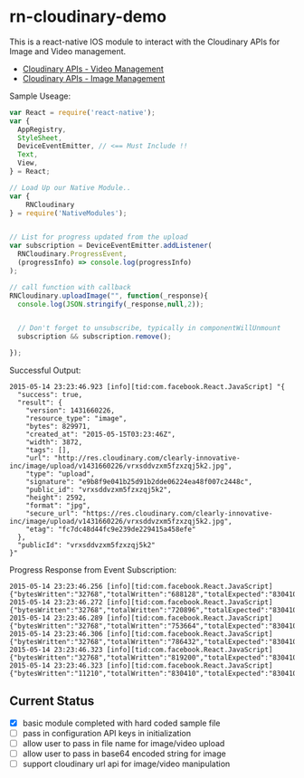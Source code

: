 # rn-cloudinary-demo
This is a react-native IOS module to interact with the Cloudinary APIs for Image and Video management.

- [Cloudinary APIs - Video Management](http://cloudinary.com/documentation/video_management)
- [Cloudinary APIs - Image Management](http://cloudinary.com/documentation/upload_images)

Sample Useage:

```js
var React = require('react-native');
var {
  AppRegistry,
  StyleSheet,
  DeviceEventEmitter, // <== Must Include !!
  Text,
  View,
} = React;

// Load Up our Native Module..
var {
    RNCloudinary
} = require('NativeModules');


// List for progress updated from the upload
var subscription = DeviceEventEmitter.addListener(
  RNCloudinary.ProgressEvent,
  (progressInfo) => console.log(progressInfo)
);

// call function with callback
RNCloudinary.uploadImage("", function(_response){
  console.log(JSON.stringify(_response,null,2));


  // Don't forget to unsubscribe, typically in componentWillUnmount
  subscription && subscription.remove();

});
```
Successful Output:
```
2015-05-14 23:23:46.923 [info][tid:com.facebook.React.JavaScript] "{
  "success": true,
  "result": {
    "version": 1431660226,
    "resource_type": "image",
    "bytes": 829971,
    "created_at": "2015-05-15T03:23:46Z",
    "width": 3872,
    "tags": [],
    "url": "http://res.cloudinary.com/clearly-innovative-inc/image/upload/v1431660226/vrxsddvzxm5fzxzqj5k2.jpg",
    "type": "upload",
    "signature": "e9b8f9e041b25d91b2dde06224ea48f007c2448c",
    "public_id": "vrxsddvzxm5fzxzqj5k2",
    "height": 2592,
    "format": "jpg",
    "secure_url": "https://res.cloudinary.com/clearly-innovative-inc/image/upload/v1431660226/vrxsddvzxm5fzxzqj5k2.jpg",
    "etag": "fc7dc48d44fc9e239de229415a458efe"
  },
  "publicId": "vrxsddvzxm5fzxzqj5k2"
}"
```
Progress Response from Event Subscription:
```
2015-05-14 23:23:46.256 [info][tid:com.facebook.React.JavaScript] {"bytesWritten":"32768","totalWritten":"688128","totalExpected":"830410"}
2015-05-14 23:23:46.272 [info][tid:com.facebook.React.JavaScript] {"bytesWritten":"32768","totalWritten":"720896","totalExpected":"830410"}
2015-05-14 23:23:46.289 [info][tid:com.facebook.React.JavaScript] {"bytesWritten":"32768","totalWritten":"753664","totalExpected":"830410"}
2015-05-14 23:23:46.306 [info][tid:com.facebook.React.JavaScript] {"bytesWritten":"32768","totalWritten":"786432","totalExpected":"830410"}
2015-05-14 23:23:46.323 [info][tid:com.facebook.React.JavaScript] {"bytesWritten":"32768","totalWritten":"819200","totalExpected":"830410"}
2015-05-14 23:23:46.323 [info][tid:com.facebook.React.JavaScript] {"bytesWritten":"11210","totalWritten":"830410","totalExpected":"830410"}
```
## Current Status
- [x] basic module completed with hard coded sample file
- [ ] pass in configuration API keys in initialization
- [ ] allow user to pass in file name for image/video upload
- [ ] allow user to pass in base64 encoded string for image
- [ ] support cloudinary url api for image/video manipulation
